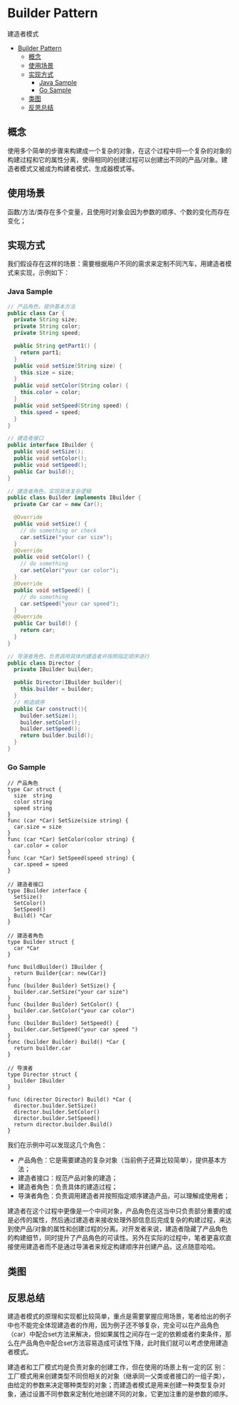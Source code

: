 # Builder Pattern
建造者模式

- [Builder Pattern](#builder-pattern)
  - [概念](#概念)
  - [使用场景](#使用场景)
  - [实现方式](#实现方式)
    - [Java Sample](#java-sample)
    - [Go Sample](#go-sample)
  - [类图](#类图)
  - [反思总结](#反思总结)

## 概念
使用多个简单的步骤来构建成一个复杂的对象，在这个过程中将一个复杂的对象的构建过程和它的属性分离，使得相同的创建过程可以创建出不同的产品/对象。建造者模式又被成为构建者模式、生成器模式等。

## 使用场景
函数/方法/类存在多个变量，且使用时对象会因为参数的顺序、个数的变化而存在变化；

## 实现方式

我们假设存在这样的场景：需要根据用户不同的需求来定制不同汽车，用建造者模式来实现，示例如下：

### Java Sample

```java
// 产品角色，提供基本方法
public class Car {
  private String size;
  private String color;
  private String speed;

  public String getPart1() {
    return part1;
  }
  public void setSize(String size) {
    this.size = size;
  }
  public void setColor(String color) {
    this.color = color;
  }
  public void setSpeed(String speed) {
    this.speed = speed;
  }
}

// 建造者接口
public interface IBuilder {
  public void setSize();
  public void setColor();
  public void setSpeed();
  public Car build();
}

// 建造者角色，实现具体复杂逻辑
public class Builder implements IBuilder {
  private Car car = new Car();

  @Override
  public void setSize() {
    // do something or check
    car.setSize("your car size");
  }
  @Override
  public void setColor() {
    // do something
    car.setColor("your car color");
  }
  @Override
  public void setSpeed() {
    // do something
    car.setSpeed("your car speed");
  }
  @Override
  public Car build() {
    return car;
  }
}

// 导演者角色，负责调用具体的建造者并按照指定顺序进行
public class Director {
  private IBuilder builder;

  public Director(IBuilder builder){
    this.builder = builder;
  }
  // 构造顺序
  public Car construct(){
    builder.setSize();
    builder.setColor();
    builder.setSpeed();
    return builder.build();
  }
}
```

### Go Sample

```golang
// 产品角色
type Car struct {
  size  string
  color string
  speed string
}
func (car *Car) SetSize(size string) {
  car.size = size
}
func (car *Car) SetColor(color string) {
  car.color = color
}
func (car *Car) SetSpeed(speed string) {
  car.speed = speed
}

// 建造者接口
type IBuilder interface {
  SetSize()
  SetColor()
  SetSpeed()
  Build() *Car
}

// 建造者角色
type Builder struct {
  car *Car
}

func BuildBuilder() IBuilder {
  return Builder{car: new(Car)}
}
func (builder Builder) SetSize() {
  builder.car.SetSize("your car size")
}
func (builder Builder) SetColor() {
  builder.car.SetColor("your car color")
}
func (builder Builder) SetSpeed() {
  builder.car.SetSpeed("your car speed ")
}
func (builder Builder) Build() *Car {
  return builder.car
}

// 导演者
type Director struct {
  builder IBuilder
}

func (director Director) Build() *Car {
  director.builder.SetSize()
  director.builder.SetColor()
  director.builder.SetSpeed()
  return director.builder.Build()
}
```

我们在示例中可以发现这几个角色：
+ 产品角色：它是需要建造的复杂对象（当前例子还算比较简单），提供基本方法；
+ 建造者接口：规范产品对象的建造；
+ 建造者角色：负责具体的建造过程；
+ 导演者角色：负责调用建造者并按照指定顺序建造产品，可以理解成使用者；

建造者在这个过程中更像是一个中间对象，产品角色在这当中只负责部分重要的或是必传的属性，然后通过建造者来接收处理外部信息后完成复杂的构建过程，来达到使产品/对象的属性和创建过程的分离。对开发者来说，建造者隐藏了产品角色的构建细节，同时提升了产品角色的可读性。另外在实际的过程中，笔者更喜欢直接使用建造者而不是通过导演者来规定构建顺序并创建产品，这点随意哈哈。

## 类图
[](builder.png)

## 反思总结
建造者模式的原理和实现都比较简单，重点是需要掌握应用场景，笔者给出的例子中也不能完全体现建造者的作用，因为例子还不够复杂，完全可以在产品角色（car）中配合set方法来解决，但如果属性之间存在一定的依赖或者约束条件，那么在产品角色中配合set方法容易造成可读性下降，此时我们就可以考虑使用建造者模式。

建造者和工厂模式均是负责对象的创建工作，但在使用的场景上有一定的区 别：工厂模式用来创建类型不同但相关的对象（继承同一父类或者接口的一组子类），由给定的参数来决定哪种类型的对象；而建造者模式是用来创建一种类型复杂对象，通过设置不同参数来定制化地创建不同的对象，它更加注重的是参数的顺序。


